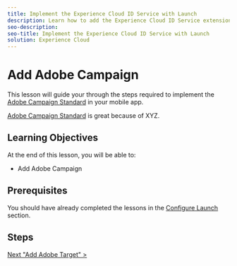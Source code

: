 ```yaml
---
title: Implement the Experience Cloud ID Service with Launch
description: Learn how to add the Experience Cloud ID Service extension and use the Set Customer IDs action to collect customer ids. This lesson is part of the Implementing the Experience Cloud in Websites with Launch tutorial.
seo-description:
seo-title: Implement the Experience Cloud ID Service with Launch
solution: Experience Cloud
---
```


# Add Adobe Campaign

This lesson will guide your through the steps required to implement the [Adobe Campaign Standard](https://docs.adobelaunch.com/extension-reference/web/experience-cloud-id-service-extension) in your mobile app.

[Adobe Campaign Standard](https://marketing.adobe.com/resources/help/en_US/mcvid/) is great because of XYZ.

## Learning Objectives

At the end of this lesson, you will be able to:

* Add Adobe Campaign

## Prerequisites

You should have already completed the lessons in the [Configure Launch](launch-create-a-property.md) section.

## Steps

[Next "Add Adobe Target" >](target-vec.md)
